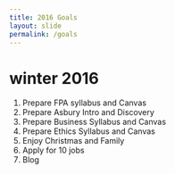 ```yaml
---
title: 2016 Goals 
layout: slide
permalink: /goals
---
```



# winter 2016

1. Prepare FPA syllabus and Canvas
2. Prepare Asbury Intro and Discovery
2. Prepare Business Syllabus and Canvas
3. Prepare Ethics Syllabus and Canvas
4. Enjoy Christmas and Family
5. Apply for 10 jobs
6. Blog